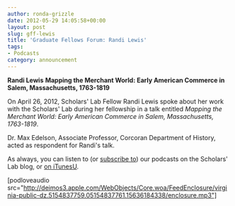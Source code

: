```yaml
---
author: ronda-grizzle
date: 2012-05-29 14:05:58+00:00
layout: post
slug: gff-lewis
title: 'Graduate Fellows Forum: Randi Lewis'
tags:
- Podcasts
category: announcement
---
```


**Randi Lewis**
**Mapping the Merchant World: Early American Commerce in Salem, Massachusetts, 1763-1819**

On April 26, 2012, Scholars' Lab Fellow Randi Lewis spoke about her work with the Scholars' Lab during her fellowship in a talk entitled _Mapping the Merchant World: Early American Commerce in Salem, Massachusetts, 1763-1819_.

Dr. Max Edelson, Associate Professor, Corcoran Department of History, acted as respondent for Randi's talk.

As always, you can listen to (or [subscribe to](http://www.scholarslab.org/category/podcasts/)) our podcasts on the Scholars' Lab blog, or [on iTunesU](http://itunes.apple.com/us/itunes-u/scholars-lab-speaker-series/id401906619).

[podloveaudio src="http://deimos3.apple.com/WebObjects/Core.woa/FeedEnclosure/virginia-public-dz.5154837759.05154837761.15636184338/enclosure.mp3"]
